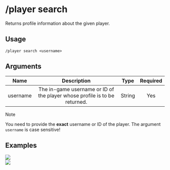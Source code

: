 # /player search

Returns profile information about the given player.

## Usage

```
/player search <username>
```

## Arguments

| Name     | Description                                                               | Type   | Required |
| :------: | :-----------------------------------------------------------------------: | :----: | :------: |
| username | The in-game username or ID of the player whose profile is to be returned. | String | Yes      |

> [!NOTE]
> You need to provide the **exact** username or ID of the player. The argument `username` is case sensitive!

## Examples

<img src="https://github.com/xNickyDev/Forkman/assets/111157596/b0b96bed-28c7-47b8-9023-57f1ec44adb5" class="rounded-corners">\
<img src="https://github.com/xNickyDev/Forkman/assets/111157596/936bc0c0-4180-40a3-aca7-1dfd9880de4b" class="rounded-corners">